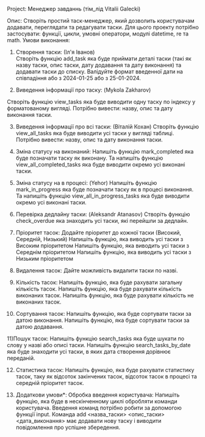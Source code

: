 Project: Менеджер завданнь (тім_лід Vitalii Galecki)

Опис:
Створіть простий таск-менеджер, який дозволить користувачам додавати, переглядати та редагувати таски. Для цього проекту потрібно застосувати: функції, цикли, умовні оператори, модулі datetime, re та math.
Умови виконання:

1) Створення таски: (Іл'я Іванов)   
Створіть функцію add_task яка буде приймати деталі таски (такі як назву таски, опис таски, дату додавання та дату виконання) та додавати таски до списку.
Валідуйте формат введенної дати на співпадіння або з 2024-01-25 або з 25-01-2024.

2) Виведення інформації про таску: (Mykola Zakharov)
   
Створіть функцію view_tasks яка буде виводити одну таску по індексу у форматованому вигляді.
Потрібно вивести: назву, опис та дату виконання таски.

3) Виведення інформації про всі таски: (Віталій Кохан)
Створіть функцію view_all_tasks яка буде виводити усі таски у вигляді таблиці.
Потрібно вивести: назву, опис та дату виконання таски.

4) Зміна статусу на виконаний:
Напишіть функцію mark_completed яка буде позначати таску як виконану.
Та напишіть функцію view_all_completed_tasks яка буде виводити окремо усі виконані таски.

5) Зміна статусу на в процесі: (Yehor)
Напишіть функцію mark_in_progress яка буде позначати таску як в процесі виконання.
Та напишіть функцію view_all_in_progress_tasks яка буде виводити окремо усі виконані таски.

6) Перевірка дедлайну таски: (Aleksandr Atanasov)
Створіть функцію check_overdue яка знаходить усі таски, які перейшли за дедлайн.

7) Пріоритет тасок:
Додайте пріоритет до кожної таски (Високий, Середній, Низький)
Напишіть функцію, яка виводить усі таски з Високим пріоритетом
Напишіть функцію, яка виводить усі таски з Середнім пріоритетом
Напишіть функцію, яка виводить усі таски з Низьким пріоритетом

8) Видалення тасок:
Дайте можливість видалити таски по назві.

9) Кількість тасок:
Напишіть функцію, яка буде рахувати загальну кількість тасок.
Напишіть функцію, яка буде рахувати кількість виконаних тасок.
Напишіть функцію, яка буде рахувати кількість не виконаних тасок.

10) Сортування тасок:
Напишіть функцію, яка буде сортувати таски за датою виконання.
Напишіть функцію, яка буде сортувати таски за датою додавання.

11)Пошук тасок:
Напишіть функцію search_tasks яка буде шукати по слову у назві або описі таски.
Напишіть функцію search_tasks_by_date яка буде знаходити усі таски, в яких дата створення дорівнює переданій.

12) Статистика тасок:
Напишіть функцію, яка буде рахувати статистику тасок, таку як відсоток закінчених тасок, відсоток тасок в процесі та середній пріоритет тасок.

13) Додаткови умови*:
Обробка введення користувача:
Напишіть функцію, яка буде в нескінченному циклі обробляти команди користувача.
Введення команд потрібно робити за допомогою функції input.
Команда add <назва_таски> <опис_таски> <дата_виконання> має додавати нову таску і виводити повідомлення про успішне збередення.
